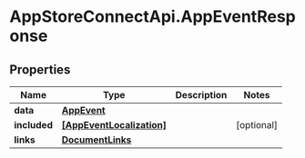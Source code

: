 # AppStoreConnectApi.AppEventResponse

## Properties

Name | Type | Description | Notes
------------ | ------------- | ------------- | -------------
**data** | [**AppEvent**](AppEvent.md) |  | 
**included** | [**[AppEventLocalization]**](AppEventLocalization.md) |  | [optional] 
**links** | [**DocumentLinks**](DocumentLinks.md) |  | 


